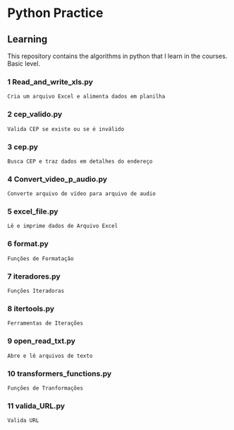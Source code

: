 # Python Practice

## Learning

This repository contains the algorithms in python that I learn in the courses. <br>
Basic level.

###     1 Read_and_write_xls.py
    Cria um arquivo Excel e alimenta dados em planilha

###     2 cep_valido.py
    Valida CEP se existe ou se é inválido

###     3 cep.py
    Busca CEP e traz dados em detalhes do endereço

###     4  Convert_video_p_audio.py 
    Converte arquivo de vídeo para arquivo de audio

###     5 excel_file.py
    Lê e imprime dados de Arquivo Excel

###     6 format.py
    Funções de Formatação

###     7 iteradores.py
    Funções Iteradoras

###     8 itertools.py
    Ferramentas de Iterações

###     9 open_read_txt.py
    Abre e lê arquivos de texto

###     10 transformers_functions.py
    Funções de Tranformações

###     11 valida_URL.py
    Valida URL
